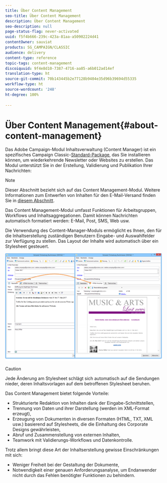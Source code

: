 ```yaml
---
title: Über Content Management
seo-title: Über Content Management
description: Über Content Management
seo-description: null
page-status-flag: never-activated
uuid: f5f4b666-239c-423a-81aa-a50902224d41
contentOwner: sauviat
products: SG_CAMPAIGN/CLASSIC
audience: delivery
content-type: reference
topic-tags: content-management
discoiquuid: 9f4e8d10-7387-4716-aa85-a6b012ad14ef
translation-type: ht
source-git-commit: 70b143445b2e77128b9404e35d96b39694d55335
workflow-type: ht
source-wordcount: '248'
ht-degree: 100%

---
```



# Über Content Management{#about-content-management}

Das Adobe Campaign-Modul Inhaltsverwaltung (Content Manager) ist ein spezifisches Campaign Classic-[Standard-Package](../../installation/using/installing-campaign-standard-packages.md), das Sie installieren können, um wiederkehrende Newsletter oder Websites zu erstellen. Das Modul unterstützt Sie in der Erstellung, Validierung und Publikation Ihrer Nachrichten:

>[!NOTE]
>
>Dieser Abschnitt bezieht sich auf das Content Management-Modul. Weitere Informationen zum Entwerfen von Inhalten für den E-Mail-Versand finden Sie in [diesem Abschnitt](../../delivery/using/defining-the-email-content.md).

Das Content Management-Modul umfasst Funktionen für Arbeitsgruppen, Workflows und Inhaltsaggregationen. Damit können Nachrichten automatisch formatiert werden: E-Mail, Post, SMS, Web usw.

Die Verwendung des Content-Manager-Moduls ermöglicht es Ihnen, den für die Inhaltserstellung zuständigen Benutzern Eingabe- und Auswahlfelder zur Verfügung zu stellen. Das Layout der Inhalte wird automatisch über ein Stylesheet gesteuert.

![](assets/s_ncs_content_create_content_sample.png)

>[!CAUTION]
>
>Jede Änderung am Stylesheet schlägt sich automatisch auf die Sendungen nieder, deren Inhaltsvorlagen auf dem betroffenen Stylesheet beruhen.

Das Content Management bietet folgende Vorteile:

* Strukturierte Redaktion von Inhalten dank der Eingabe-Schnittstellen,
* Trennung von Daten und ihrer Darstellung (werden im XML-Format erzeugt),
* Erzeugung von Dokumenten in diversen Formaten (HTML, TXT, XML usw.) basierend auf Stylesheets, die die Einhaltung des Corporate Designs gewährleisten,
* Abruf und Zusammenstellung von externen Inhalten,
* Teamwork mit Validierungs-Workflows und Datenkontrolle.

Trotz allem bringt diese Art der Inhaltserstellung gewisse Einschränkungen mit sich:

* Weniger Freiheit bei der Gestaltung der Dokumente,
* Notwendigkeit einer genauen Anforderungsanalyse, um Endanwender nicht durch das Fehlen benötigter Funktionen zu behindern.

